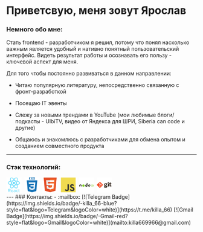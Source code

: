 # Приветсвую, меня зовут Ярослав

### Немного обо мне:

Стать frontend - разработчиком я решил, потому что понял насколько важным является удобный и нативно понятный пользовательский интерфейс. Видеть результат работы и осознавать его пользу - ключевой аспект для меня.

Для того чтобы постоянно развиваться в данном направлении: 

* Читаю популярную литературу, непосредственно связанную с фронт-разработкой 

* Посещаю IT эвенты

* Слежу за новыми трендами в YouTube (мои любимые блоги/подкасты - UlbiTV, видео от Яндекса для ШРИ, Siberia can code и другие)

* Общаюсь и знакомлюсь с разработчиками для обмена опытом и созданием совместного продукта 
---
### Стэк технологий:
<div>
  <img src="https://github.com/devicons/devicon/blob/master/icons/react/react-original-wordmark.svg" title="React" alt="React" width="40" height="40"/>&nbsp;
  <img src="https://github.com/devicons/devicon/blob/master/icons/css3/css3-plain-wordmark.svg"  title="CSS3" alt="CSS" width="40" height="40"/>&nbsp;
  <img src="https://github.com/devicons/devicon/blob/master/icons/html5/html5-original.svg" title="HTML5" alt="HTML" width="40" height="40"/>&nbsp;
  <img src="https://github.com/devicons/devicon/blob/master/icons/javascript/javascript-original.svg" title="JavaScript" alt="JavaScript" width="40" height="40"/>&nbsp;
  <img src="https://github.com/devicons/devicon/blob/master/icons/nodejs/nodejs-original-wordmark.svg" title="NodeJS" alt="NodeJS" width="40" height="40"/>&nbsp;
  <img src="https://github.com/devicons/devicon/blob/master/icons/git/git-original-wordmark.svg" title="Git" **alt="Git" width="40" height="40"/>
</div>
---
### Контакты: 
- :mailbox: [![Telegram Badge](https://img.shields.io/badge/-killa_66-blue?style=flat&logo=Telegram&logoColor=white)](https://t.me/killa_66) [![Gmail Badge](https://img.shields.io/badge/-Gmail-red?style=flat&logo=Gmail&logoColor=white)](mailto:killa669966@gmail.com)
